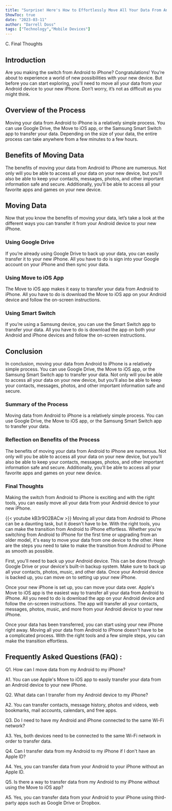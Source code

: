 ```yaml
---
title: "Surprise! Here's How to Effortlessly Move All Your Data From Android to iPhone After Setup is Complete"
ShowToc: true 
date: "2023-03-11"
author: "Darrell Doss" 
tags: ["Technology","Mobile Devices"]
---
```

C. Final Thoughts

## Introduction

Are you making the switch from Android to iPhone? Congratulations! You’re about to experience a world of new possibilities with your new device. But before you can start exploring, you’ll need to move all your data from your Android device to your new iPhone. Don’t worry, it’s not as difficult as you might think. 

## Overview of the Process

Moving your data from Android to iPhone is a relatively simple process. You can use Google Drive, the Move to iOS app, or the Samsung Smart Switch app to transfer your data. Depending on the size of your data, the entire process can take anywhere from a few minutes to a few hours. 

## Benefits of Moving Data

The benefits of moving your data from Android to iPhone are numerous. Not only will you be able to access all your data on your new device, but you’ll also be able to keep your contacts, messages, photos, and other important information safe and secure. Additionally, you’ll be able to access all your favorite apps and games on your new device. 

## Moving Data 

Now that you know the benefits of moving your data, let’s take a look at the different ways you can transfer it from your Android device to your new iPhone. 

### Using Google Drive

If you’re already using Google Drive to back up your data, you can easily transfer it to your new iPhone. All you have to do is sign into your Google account on your iPhone and then sync your data. 

### Using Move to iOS App

The Move to iOS app makes it easy to transfer your data from Android to iPhone. All you have to do is download the Move to iOS app on your Android device and follow the on-screen instructions. 

### Using Smart Switch

If you’re using a Samsung device, you can use the Smart Switch app to transfer your data. All you have to do is download the app on both your Android and iPhone devices and follow the on-screen instructions. 

## Conclusion

In conclusion, moving your data from Android to iPhone is a relatively simple process. You can use Google Drive, the Move to iOS app, or the Samsung Smart Switch app to transfer your data. Not only will you be able to access all your data on your new device, but you’ll also be able to keep your contacts, messages, photos, and other important information safe and secure. 

### Summary of the Process

Moving data from Android to iPhone is a relatively simple process. You can use Google Drive, the Move to iOS app, or the Samsung Smart Switch app to transfer your data. 

### Reflection on Benefits of the Process

The benefits of moving your data from Android to iPhone are numerous. Not only will you be able to access all your data on your new device, but you’ll also be able to keep your contacts, messages, photos, and other important information safe and secure. Additionally, you’ll be able to access all your favorite apps and games on your new device. 

### Final Thoughts

Making the switch from Android to iPhone is exciting and with the right tools, you can easily move all your data from your Android device to your new iPhone.

{{< youtube kB3r9O2BACw >}} 
Moving all your data from Android to iPhone can be a daunting task, but it doesn't have to be. With the right tools, you can make the transition from Android to iPhone effortless. Whether you're switching from Android to iPhone for the first time or upgrading from an older model, it's easy to move your data from one device to the other. Here are the steps you need to take to make the transition from Android to iPhone as smooth as possible. 

First, you'll need to back up your Android device. This can be done through Google Drive or your device's built-in backup system. Make sure to back up all your contacts, photos, music, and other data. Once your Android device is backed up, you can move on to setting up your new iPhone. 

Once your new iPhone is set up, you can move your data over. Apple's Move to iOS app is the easiest way to transfer all your data from Android to iPhone. All you need to do is download the app on your Android device and follow the on-screen instructions. The app will transfer all your contacts, messages, photos, music, and more from your Android device to your new iPhone. 

Once your data has been transferred, you can start using your new iPhone right away. Moving all your data from Android to iPhone doesn't have to be a complicated process. With the right tools and a few simple steps, you can make the transition effortless.

## Frequently Asked Questions (FAQ) :
Q1. How can I move data from my Android to my iPhone?

A1. You can use Apple's Move to iOS app to easily transfer your data from an Android device to your new iPhone. 

Q2. What data can I transfer from my Android device to my iPhone?

A2. You can transfer contacts, message history, photos and videos, web bookmarks, mail accounts, calendars, and free apps.

Q3. Do I need to have my Android and iPhone connected to the same Wi-Fi network?

A3. Yes, both devices need to be connected to the same Wi-Fi network in order to transfer data.

Q4. Can I transfer data from my Android to my iPhone if I don't have an Apple ID?

A4. Yes, you can transfer data from your Android to your iPhone without an Apple ID.

Q5. Is there a way to transfer data from my Android to my iPhone without using the Move to iOS app?

A5. Yes, you can transfer data from your Android to your iPhone using third-party apps such as Google Drive or Dropbox.


